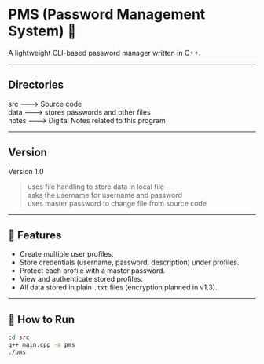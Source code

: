 # PMS (Password Management System) 🔐

A lightweight CLI-based password manager written in C++.

---

## Directories

src ---> Source code  
data ---> stores passwords and other files  
notes ---> Digital Notes related to this program  

---

## Version

Version 1.0  
>uses file handling to store data in local file  
>asks the username for username and password  
>uses master password to change file from source code  

---

## 📌 Features

- Create multiple user profiles.
- Store credentials (username, password, description) under profiles.
- Protect each profile with a master password.
- View and authenticate stored profiles.
- All data stored in plain `.txt` files (encryption planned in v1.3).

---

## 🚀 How to Run

```bash
cd src
g++ main.cpp -o pms
./pms
